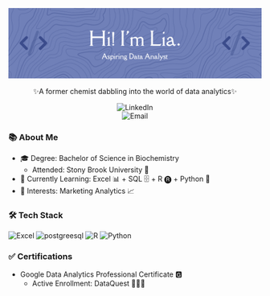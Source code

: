 

<!--
**liagreco/liagreco** is a ✨ _special_ ✨ repository because its `README.md` (this file) appears on your GitHub profile.

Here are some ideas to get you started:

- 🔭 I’m currently working on ...
- 🌱 I’m currently learning ...
- 👯 I’m looking to collaborate on ...
- 🤔 I’m looking for help with ...
- 💬 Ask me about ...
- 📫 How to reach me: ...
- 😄 Pronouns: ...
- ⚡ Fun fact: ...
-->
<p align="center">
<img src= "https://github.com/liagreco/liagreco/blob/main/githubheader.png?raw=true"/>
</p> 
<p align="center">
  ✨A former chemist dabbling into the world of data analytics✨
</p>

<p align="center">
  <a href="https://www.linkedin.com/in/rosalia-greco/" style="text-decoration: none; display: block; border: none; outline: none;">
    <img src="https://img.shields.io/badge/LinkedIn-6C81BD?style=for-the-badge&logo=linkedin&logoColor=white&fontColor=364d91" alt="LinkedIn" />
  </a>
  <a href="mailto:greco.lia31@gmail.com" style="text-decoration: none; display: block; border: none; outline: none;">
    <img src="https://img.shields.io/badge/Email-6C81BD?style=for-the-badge&logo=gmail&logoColor=white&fontColor=364d91" alt="Email" />
  </a>
</p>
  
### 📚 About Me
  - 🎓 Degree: Bachelor of Science in Biochemistry
     - Attended: Stony Brook University 🐺
  - 🌼 Currently Learning: Excel 📊 + SQL 🗄 + R 🅡 + Python 🐍
  - 🍯 Interests: Marketing Analytics 📈

### 🛠️ Tech Stack  
<p align="left">
  <img src="https://img.icons8.com/ios-filled/50/6c81bd/microsoft-excel-2019.png" width="35" title="Excel"/>
  <img src="https://img.icons8.com/ios-filled/50/6c81bd/postgreesql.png" alt="postgreesql" width="35" title="SQL"/>  
  <img src="https://img.icons8.com/ios-filled/50/6c81bd/r.png"width="35" title="R"/>  
  <img src="https://img.icons8.com/ios-filled/50/6c81bd/python.png"width="35" title="Python"/>  
  
### ✅ Certifications
- Google Data Analytics Professional Certificate 🅶
  - Active Enrollment: DataQuest 👩🏻‍💻
    




